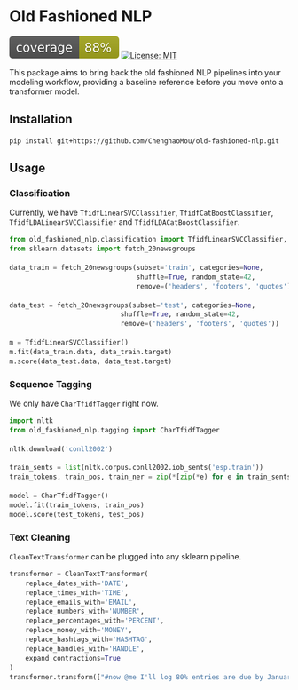 # Old Fashioned NLP

<img src="https://raw.githubusercontent.com/ChenghaoMou/old-fashioned-nlp/master/coverage.svg"/> [![License: MIT](https://img.shields.io/badge/License-MIT-yellow.svg)](https://opensource.org/licenses/MIT)

This package aims to bring back the old fashioned NLP pipelines into your modeling workflow, providing a baseline reference before you move onto a transformer model.

## Installation

    pip install git+https://github.com/ChenghaoMou/old-fashioned-nlp.git

## Usage

### Classification

Currently, we have `TfidfLinearSVCClassifier`, `TfidfCatBoostClassifier`, `TfidfLDALinearSVCClassifier` and `TfidfLDACatBoostClassifier`.

```python
from old_fashioned_nlp.classification import TfidfLinearSVCClassifier, TfidfCatBoostClassifier
from sklearn.datasets import fetch_20newsgroups

data_train = fetch_20newsgroups(subset='train', categories=None,
                                shuffle=True, random_state=42,
                                remove=('headers', 'footers', 'quotes'))

data_test = fetch_20newsgroups(subset='test', categories=None,
                            shuffle=True, random_state=42,
                            remove=('headers', 'footers', 'quotes'))

m = TfidfLinearSVCClassifier()
m.fit(data_train.data, data_train.target)
m.score(data_test.data, data_test.target)
```

### Sequence Tagging

We only have `CharTfidfTagger` right now.

```python
import nltk
from old_fashioned_nlp.tagging import CharTfidfTagger

nltk.download('conll2002')

train_sents = list(nltk.corpus.conll2002.iob_sents('esp.train'))
train_tokens, train_pos, train_ner = zip(*[zip(*e) for e in train_sents])

model = CharTfidfTagger()
model.fit(train_tokens, train_pos)
model.score(test_tokens, test_pos)
```

### Text Cleaning

`CleanTextTransformer` can be plugged into any sklearn pipeline.

```python
transformer = CleanTextTransformer(
    replace_dates_with='DATE',
    replace_times_with='TIME',
    replace_emails_with='EMAIL',
    replace_numbers_with='NUMBER',
    replace_percentages_with='PERCENT',
    replace_money_with='MONEY',
    replace_hashtags_with='HASHTAG',
    replace_handles_with='HANDLE',
    expand_contractions=True
)
transformer.transform(["#now @me I'll log 80% entries are due by January 4th, 2017at 8:00pm contact me at chenghao@armorblox.com send me $500.00 now 3,415"])
```
